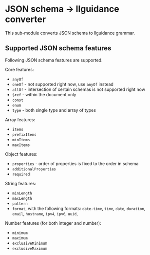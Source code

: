 # JSON schema -> llguidance converter

This sub-module converts JSON schema to llguidance grammar.

## Supported JSON schema features

Following JSON schema features are supported.

Core features:

- `anyOf`
- `oneOf` - not supported right now, use `anyOf` instead
- `allOf` - intersection of certain schemas is not supported right now
- `$ref` - within the document only
- `const`
- `enum`
- `type` - both single type and array of types

Array features:

- `items`
- `prefixItems`
- `minItems`
- `maxItems`

Object features:

- `properties` - order of properties is fixed to the order in schema
- `additionalProperties`
- `required`

String features:

- `minLength`
- `maxLength`
- `pattern`
- `format`, with the following formats: `date-time`, `time`, `date`, `duration`, `email`, `hostname`, `ipv4`, `ipv6`, `uuid`,

Number features (for both integer and number):

- `minimum`
- `maximum`
- `exclusiveMinimum`
- `exclusiveMaximum`
